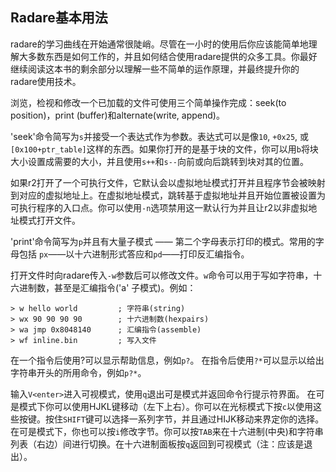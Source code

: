 ## Radare基本用法

radare的学习曲线在开始通常很陡峭。尽管在一小时的使用后你应该能简单地理解大多数东西是如何工作的，并且如何结合使用radare提供的众多工具。你最好继续阅读这本书的剩余部分以理解一些不简单的运作原理，并最终提升你的radare使用技术。

浏览，检视和修改一个已加载的文件可使用三个简单操作完成：seek(to position)，print (buffer)和alternate(write, append)。

'seek'命令简写为`s`并接受一个表达式作为参数。表达式可以是像`10`, `+0x25`, 或 `[0x100+ptr_table]`这样的东西。如果你打开的是基于块的文件，你可以用`b`将块大小设置成需要的大小，并且使用`s++`和`s--`向前或向后跳转到块对其的位置。

如果r2打开了一个可执行文件，它默认会以虚拟地址模式打开并且程序节会被映射到对应的虚拟地址上。在虚拟地址模式，跳转基于虚拟地址并且开始位置被设置为可执行程序的入口点。你可以使用`-n`选项禁用这一默认行为并且让r2以非虚拟地址模式打开文件。

'print'命令简写为`p`并且有大量子模式 —— 第二个字母表示打印的模式。常用的字母包括 `px`——以十六进制形式答应和`pd`——打印反汇编指令。

打开文件时向radare传入`-w`参数后可以修改文件。`w`命令可以用于写如字符串，十六进制数，甚至是汇编指令('a' 子模式)。例如：

    > w hello world         ; 字符串(string)
    > wx 90 90 90 90        ; 十六进制数(hexpairs)
    > wa jmp 0x8048140      ; 汇编指令(assemble)
    > wf inline.bin         ; 写入文件

在一个指令后使用?可以显示帮助信息，例如`p?`。
在指令后使用`?*`可以显示以给出字符串开头的所用命令，例如`p?*`。

输入`V<enter>`进入可视模式，使用`q`退出可是模式并返回命令行提示符界面。
在可是模式下你可以使用HJKL键移动（左下上右）。你可以在光标模式下按`c`以使用这些按键。按住`SHIFT`键可以选择一系列字节，并且通过HIJK移动来界定你的选择。
在可是模式下，你也可以按`i`修改字节。你可以按`TAB`来在十六进制(中央)和字符串列表（右边）间进行切换。在十六进制面板按`q`返回到可视模式（注：应该是退出）。
